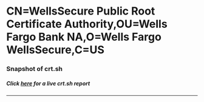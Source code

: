 # CN=WellsSecure Public Root Certificate Authority,OU=Wells Fargo Bank NA,O=Wells Fargo WellsSecure,C=US
### Snapshot of crt.sh
##### Click [here](https://crt.sh/?q=Serial_019D) for a live crt.sh report

---
